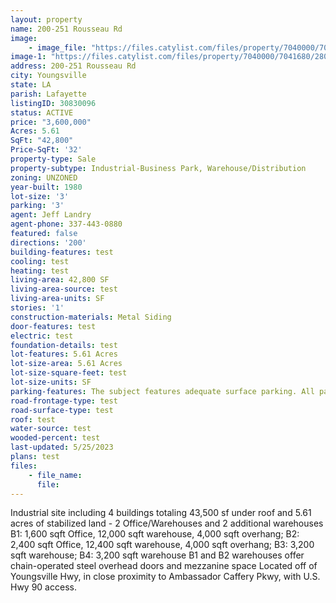 ```yaml
---
layout: property
name: 200-251 Rousseau Rd
image:
    - image_file: "https://files.catylist.com/files/property/7040000/7041680/28030620_251Rousseau_3a.jpg"
image-1: "https://files.catylist.com/files/property/7040000/7041680/28030623_251Rousseau_7.jpg"
address: 200-251 Rousseau Rd
city: Youngsville
state: LA
parish: Lafayette
listingID: 30830096
status: ACTIVE
price: "3,600,000"
Acres: 5.61
SqFt: "42,800"
Price-SqFt: '32'
property-type: Sale
property-subtype: Industrial-Business Park, Warehouse/Distribution
zoning: UNZONED
year-built: 1980
lot-size: '3'
parking: '3'
agent: Jeff Landry
agent-phone: 337-443-0880
featured: false
directions: '200'
building-features: test
cooling: test
heating: test
living-area: 42,800 SF
living-area-source: test
living-area-units: SF
stories: '1'
construction-materials: Metal Siding
door-features: test
electric: test
foundation-details: test
lot-features: 5.61 Acres
lot-size-area: 5.61 Acres
lot-size-square-feet: test
lot-size-units: SF
parking-features: The subject features adequate surface parking. All parking spaces and vehicle drives are paved concrete and crushed limestone and considered to be in average condition. The number of parking spaces is commensurate with other properties in this area.
road-frontage-type: test
road-surface-type: test
roof: test
water-source: test
wooded-percent: test
last-updated: 5/25/2023
plans: test
files:
    - file_name:
      file:
---
```

Industrial site including 4 buildings totaling 43,500 sf under roof and 5.61 acres of stabilized land - 2 Office/Warehouses and 2 additional warehouses B1: 1,600 sqft Office, 12,000 sqft warehouse, 4,000 sqft overhang; B2: 2,400 sqft Office, 12,400 sqft warehouse, 4,000 sqft overhang; B3: 3,200 sqft warehouse; B4: 3,200 sqft warehouse B1 and B2 warehouses offer chain-operated steel overhead doors and mezzanine space Located off of Youngsville Hwy, in close proximity to Ambassador Caffery Pkwy, with U.S. Hwy 90 access.
